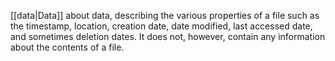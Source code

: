 [[data|Data]] about data, describing the various properties of a file such as the timestamp, location, creation date, date modified, last accessed date, and sometimes deletion dates. It does not, however, contain any information about the contents of a file.